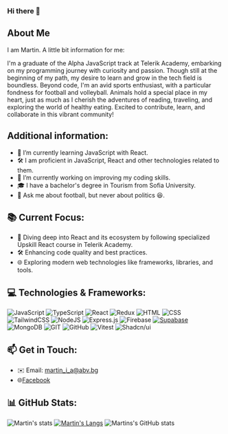 ### Hi there 👋
## About Me
I am Martin. A little bit information for me:

I'm a graduate of the Alpha JavaScript track at Telerik Academy, embarking on my programming journey with curiosity and passion. Though still at the beginning of my path, my desire to learn and grow in the tech field is boundless. Beyond code, I'm an avid sports enthusiast, with a particular fondness for football and volleyball. Animals hold a special place in my heart, just as much as I cherish the adventures of reading, traveling, and exploring the world of healthy eating. Excited to contribute, learn, and collaborate in this vibrant community!

## Additional information:
- 🌱 I’m currently learning JavaScript with React.
- 🛠️ I am proficient in JavaScript, React and other technologies related to them.
- 🔭 I’m currently working on improving my coding skills.
- 🎓 I have a bachelor's degree in Tourism from Sofia University.
- 💬 Ask me about football, but never about politics 😆.

## 📚 Current Focus:
- 🌱 Diving deep into React and its ecosystem by following specialized Upskill React course in Telerik Academy.
- 🛠️ Enhancing code quality and best practices.
- 🌐 Exploring modern web technologies like frameworks, libraries, and tools.

## 💻 Technologies & Frameworks:
![JavaScript](https://img.shields.io/badge/JavaScript-F7DF1E?logo=javascript&logoColor=000) ![TypeScript](https://img.shields.io/badge/TypeScript-3178C6?logo=typescript&logoColor=fff) ![React](https://img.shields.io/badge/React-%2320232a.svg?logo=react&logoColor=%2361DAFB)  ![Redux](https://img.shields.io/badge/Redux-764ABC?logo=redux&logoColor=fff)  ![HTML](https://img.shields.io/badge/HTML-%23E34F26.svg?logo=html5&logoColor=white) ![CSS](https://img.shields.io/badge/CSS-1572B6?logo=css3&logoColor=fff) ![TailwindCSS](https://img.shields.io/badge/Tailwind%20CSS-%2338B2AC.svg?logo=tailwind-css&logoColor=white)  ![NodeJS](https://img.shields.io/badge/Node.js-6DA55F?logo=node.js&logoColor=white)  ![Express.js](https://img.shields.io/badge/Express.js-%23404d59.svg?logo=express&logoColor=%2361DAFB)
 ![Firebase](https://img.shields.io/badge/Firebase-039BE5?logo=Firebase&logoColor=white) [![Supabase](https://img.shields.io/badge/Supabase-3FCF8E?logo=supabase&logoColor=fff)](#) ![MongoDB](https://img.shields.io/badge/MongoDB-%234ea94b.svg?logo=mongodb&logoColor=white)  ![GIT](https://img.shields.io/badge/Git-F05032?logo=git&logoColor=fff) ![GitHub](https://img.shields.io/badge/GitHub-%23121011.svg?logo=github&logoColor=white) ![Vitest](https://img.shields.io/badge/-vitest-6e9f18?style=flat&logo=vitest&logoColor=ffffff) ![Shadcn/ui](https://img.shields.io/badge/shadcn%2Fui-000?logo=shadcnui&logoColor=fff) 

 ## 📫 Get in Touch:
- ✉️ Email: martin_i_a@abv.bg
- 🌐[Facebook](https://www.facebook.com/martin.kasovitz/)

 ## 📊 GitHub Stats:
![Martin's stats](https://github-readme-streak-stats.herokuapp.com/?user=Martin-Andreev-288&theme=dark)
[![Martin's Langs](https://github-readme-stats.vercel.app/api/top-langs/?username=Martin-Andreev-288&layout=donut&theme=dark)](https://github.com/anuraghazra/github-readme-stats)
![Martins's GitHub stats](https://github-readme-stats.vercel.app/api?username=Martin-Andreev-288&show_icons=true&theme=radical)
